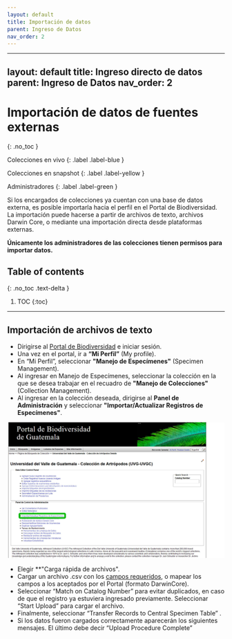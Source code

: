 ```yaml
---
layout: default
title: Importación de datos
parent: Ingreso de Datos
nav_order: 2
---
```


---
layout: default
title: Ingreso directo de datos
parent: Ingreso de Datos
nav_order: 2
---

# Importación de datos de fuentes externas
{: .no_toc }

<div class="code-example" markdown="1">
Colecciones en vivo
{: .label .label-blue }

Colecciones en snapshot
{: .label .label-yellow }

Administradores
{: .label .label-green }

</div>

Si los encargados de colecciones ya cuentan con una base de datos externa, es posible importarla hacia el perfil en el Portal de Biodiversidad. La importación puede hacerse a partir de archivos de texto, archivos Darwin Core, o mediante una importación directa desde plataformas externas. 

**Únicamente los administradores de las colecciones tienen permisos para importar datos.**

## Table of contents
{: .no_toc .text-delta }

1. TOC
{:toc}

---

## Importación de archivos de texto

- Dirigirse al [Portal de Biodiversidad](https://biodiversidad.gt) e iniciar sesión.
- Una vez en el portal, ir a **“Mi Perfil”** (My profile).
- En “Mi Perfil”, seleccionar **"Manejo de Especímenes"** (Specimen Management).
- Al ingresar en Manejo de Especímenes, seleccionar la colección en la que se desea trabajar en el recuadro de **"Manejo de Colecciones"** (Collection Management).
- Al ingresar en la colección deseada, dirigirse al **Panel de Administración** y seleccionar **"Importar/Actualizar Registros de Especímenes"**. 

<img src="https://github.com/GuatemalaPortal/guatemalaportal.github.io/blob/main/static/portal/Importar%20registros.jpg?raw=true" alt="Logo" >


- Elegir **"Carga rápida de archivos".
- Cargar un archivo .csv con los [campos requeridos](https://docs.google.com/spreadsheets/d/1umCUAUWjfFIhBObihmrv9zCIyunEb6tK7wB0bm1lCYY/edit#gid=0), o mapear los campos a los aceptados por el Portal (formato DarwinCore). 
- Seleccionar “Match on Catalog Number” para evitar duplicados, en caso de que el registro ya estuviera ingresado previamente. Seleccionar “Start Upload” para cargar el archivo.
- Finalmente, seleccionar “Transfer Records to Central Specimen Table” .
- Si los datos fueron cargados correctamente aparecerán los siguientes mensajes. El último debe decir “Upload Procedure Complete”




